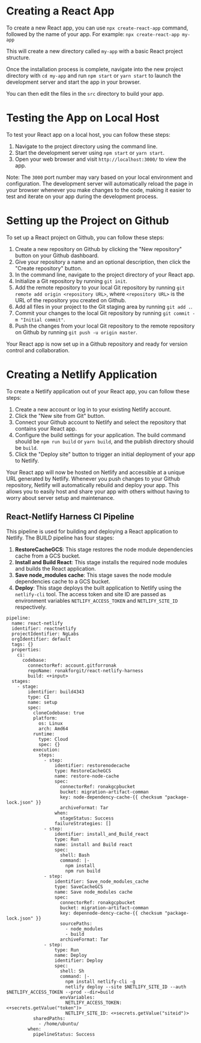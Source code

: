 # Creating a React App

To create a new React app, you can use `npx create-react-app` command, followed by the name of your app. For example: `npx create-react-app my-app`


This will create a new directory called `my-app` with a basic React project structure.

Once the installation process is complete, navigate into the new project directory with `cd my-app` and run `npm start` or `yarn start` to launch the development server and start the app in your browser.

You can then edit the files in the `src` directory to build your app.

# Testing the App on Local Host

To test your React app on a local host, you can follow these steps:

1. Navigate to the project directory using the command line.
2. Start the development server using `npm start` or `yarn start`.
3. Open your web browser and visit `http://localhost:3000/` to view the app.

Note: The `3000` port number may vary based on your local environment and configuration. The development server will automatically reload the page in your browser whenever you make changes to the code, making it easier to test and iterate on your app during the development process.

# Setting up the Project on Github

To set up a React project on Github, you can follow these steps:

1. Create a new repository on Github by clicking the "New repository" button on your Github dashboard.
2. Give your repository a name and an optional description, then click the "Create repository" button.
3. In the command line, navigate to the project directory of your React app.
4. Initialize a Git repository by running `git init`.
5. Add the remote repository to your local Git repository by running `git remote add origin <repository URL>`, where `<repository URL>` is the URL of the repository you created on Github.
6. Add all files in your project to the Git staging area by running `git add .`.
7. Commit your changes to the local Git repository by running `git commit -m "Initial commit"`.
8. Push the changes from your local Git repository to the remote repository on Github by running `git push -u origin master`.

Your React app is now set up in a Github repository and ready for version control and collaboration.

# Creating a Netlify Application

To create a Netlify application out of your React app, you can follow these steps:

1. Create a new account or log in to your existing Netlify account.
2. Click the "New site from Git" button.
3. Connect your Github account to Netlify and select the repository that contains your React app.
4. Configure the build settings for your application. The build command should be `npm run build` or `yarn build`, and the publish directory should be `build`.
5. Click the "Deploy site" button to trigger an initial deployment of your app to Netlify.

Your React app will now be hosted on Netlify and accessible at a unique URL generated by Netlify. Whenever you push changes to your Github repository, Netlify will automatically rebuild and deploy your app. This allows you to easily host and share your app with others without having to worry about server setup and maintenance.


## React-Netlify Harness CI Pipeline

This pipeline is used for building and deploying a React application to Netlify. The BUILD pipeline has four stages:

1. **RestoreCacheGCS**: This stage restores the node module dependencies cache from a GCS bucket.
2. **Install and Build React**: This stage installs the required node modules and builds the React application.
3. **Save node_modules cache**: This stage saves the node module dependencies cache to a GCS bucket.
4. **Deploy**: This stage deploys the built application to Netlify using the `netlify-cli` tool. The access token and site ID are passed as environment variables `NETLIFY_ACCESS_TOKEN` and `NETLIFY_SITE_ID` respectively.

```plaintext
pipeline:
  name: react-netlify
  identifier: reactnetlify
  projectIdentifier: NgLabs
  orgIdentifier: default
  tags: {}
  properties:
    ci:
      codebase:
        connectorRef: account.gitforronak
        repoName: ronakforgit/react-netlify-harness
        build: <+input>
  stages:
    - stage:
        identifier: build4343
        type: CI
        name: setup
        spec:
          cloneCodebase: true
          platform:
            os: Linux
            arch: Amd64
          runtime:
            type: Cloud
            spec: {}
          execution:
            steps:
              - step:
                  identifier: restorenodecache
                  type: RestoreCacheGCS
                  name: restore-node-cache
                  spec:
                    connectorRef: ronakgcpbucket
                    bucket: migration-artifact-comman
                    key: node-dependency-cache-{{ checksum "package-lock.json" }}
                    archiveFormat: Tar
                  when:
                    stageStatus: Success
                  failureStrategies: []
              - step:
                  identifier: install_and_Build_react
                  type: Run
                  name: install and Build react
                  spec:
                    shell: Bash
                    command: |-
                      npm install
                      npm run build
              - step:
                  identifier: Save_node_modules_cache
                  type: SaveCacheGCS
                  name: Save node_modules cache
                  spec:
                    connectorRef: ronakgcpbucket
                    bucket: migration-artifact-comman
                    key: depennode-dency-cache-{{ checksum "package-lock.json" }}
                    sourcePaths:
                      - node_modules
                      - build
                    archiveFormat: Tar
              - step:
                  type: Run
                  name: Deploy
                  identifier: Deploy
                  spec:
                    shell: Sh
                    command: |-
                      npm install netlify-cli -g
                      netlify deploy --site $NETLIFY_SITE_ID --auth $NETLIFY_ACCESS_TOKEN --prod --dir=build
                    envVariables:
                      NETLIFY_ACCESS_TOKEN: <+secrets.getValue("token")>
                      NETLIFY_SITE_ID: <+secrets.getValue("siteid")>
          sharedPaths:
            - /home/ubuntu/
        when:
          pipelineStatus: Success
```
